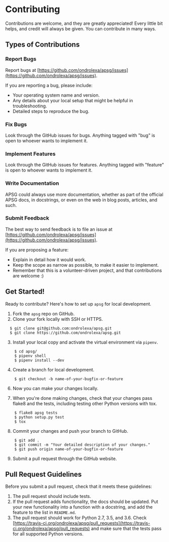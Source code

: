 # Contributing

Contributions are welcome, and they are greatly appreciated! Every little bit helps, and credit will always be given. You can contribute in many ways.

## Types of Contributions

### Report Bugs

Report bugs at [https://github.com/ondrolexa/apsg/issues](https://github.com/ondrolexa/apsg/issues).

If you are reporting a bug, please include:

* Your operating system name and version.
* Any details about your local setup that might be helpful in troubleshooting.
* Detailed steps to reproduce the bug.

### Fix Bugs

Look through the GitHub issues for bugs. Anything tagged with "bug"
is open to whoever wants to implement it.

### Implement Features

Look through the GitHub issues for features. Anything tagged with "feature"
is open to whoever wants to implement it.

### Write Documentation

APSG could always use more documentation, whether as part of the
official APSG docs, in docstrings, or even on the web in blog posts,
articles, and such.

### Submit Feedback

The best way to send feedback is to file an issue at [https://github.com/ondrolexa/apsg/issues](https://github.com/ondrolexa/apsg/issues).

If you are proposing a feature:

* Explain in detail how it would work.
* Keep the scope as narrow as possible, to make it easier to implement.
* Remember that this is a volunteer-driven project, and that contributions
  are welcome :)

## Get Started!

Ready to contribute? Here's how to set up `apsg` for local development.

1. Fork the `apsg` repo on GitHub.
2. Clone your fork locally with SSH or HTTPS.
```
  $ git clone git@github.com:ondrolexa/apsg.git
  $ git clone https://github.com/ondrolexa/apsg.git
```

3. Install your local copy and activate the virtual environment via `pipenv`.
```
    $ cd apsg/
    $ pipenv shell
    $ pipenv install --dev
```
4. Create a branch for local development.
```
    $ git checkout -b name-of-your-bugfix-or-feature
```
6. Now you can make your changes locally.

7. When you're done making changes, check that your changes pass flake8 and the tests, including testing other Python versions with tox.
```
    $ flake8 apsg tests
    $ python setup.py test
    $ tox
```
8. Commit your changes and push your branch to GitHub.
```
    $ git add .
    $ git commit -m "Your detailed description of your changes."
    $ git push origin name-of-your-bugfix-or-feature
```
9. Submit a pull request through the GitHub website.

## Pull Request Guidelines

Before you submit a pull request, check that it meets these guidelines:

1. The pull request should include tests.
2. If the pull request adds functionality, the docs should be updated. Put
   your new functionality into a function with a docstring, and add the
   feature to the list in ``README.md``.
3. The pull request should work for Python 2.7, 3.5, and 3.6.
   Check [https://travis-ci.org/ondrolexa/apsg/pull_requests](https://travis-ci.org/ondrolexa/apsg/pull_requests)
   and make sure that the tests pass for all supported Python versions.

